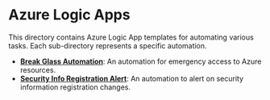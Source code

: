 # Azure Logic Apps

This directory contains Azure Logic App templates for automating various tasks. Each sub-directory represents a specific automation.

- **[Break Glass Automation](./break-glass-automation/)**: An automation for emergency access to Azure resources.
- **[Security Info Registration Alert](./security-info-registration-alert/)**: An automation to alert on security information registration changes.
